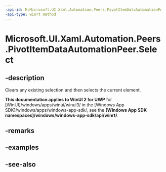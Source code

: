 ```yaml
---
-api-id: M:Microsoft.UI.Xaml.Automation.Peers.PivotItemDataAutomationPeer.Select
-api-type: winrt method
---
```


<!-- Method syntax
public void Select()
-->

# Microsoft.UI.Xaml.Automation.Peers.PivotItemDataAutomationPeer.Select

## -description
Clears any existing selection and then selects the current element.

**This documentation applies to WinUI 2 for UWP** for [WinUI]/windows/apps/winui/winui3/ in the [Windows App SDK]/windows/apps/windows-app-sdk/, see the **[Windows App SDK namespaces]/windows/windows-app-sdk/api/winrt/**.

## -remarks

## -examples

## -see-also
